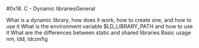 #0x18. C - Dynamic librariesGeneral

What is a dynamic library, how does it work, how to create one,
     and how to use it
What is the environment variable $LD_LIBRARY_PATH and how to use it
What are the differences between static and shared libraries
Basic usage nm, ldd, ldconfig

